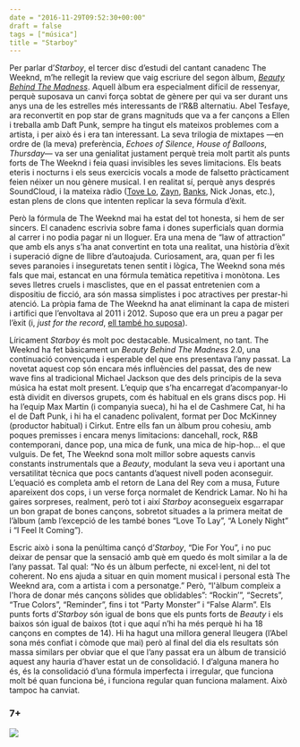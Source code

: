 ```yaml
---
date = "2016-11-29T09:52:30+00:00"
draft = false
tags = ["música"]
title = "Starboy"
---
```

Per parlar d’*Starboy*, el tercer disc d’estudi del cantant canadenc The Weeknd, m’he rellegit la review que vaig escriure del segon àlbum, [*Beauty Behind The Madness*](http://enricllonch.com/post/131348249184/beauty-behind-the-madness). Aquell àlbum era especialment difícil de ressenyar, perquè suposava un canvi força sobtat de gènere per qui va ser durant uns anys una de les estrelles més interessants de l’R&B alternatiu. Abel Tesfaye, ara reconvertit en pop star de grans magnituds que va a fer cançons a Ellen i treballa amb Daft Punk, sempre ha tingut els mateixos problemes com a artista, i per això és i era tan interessant. La seva trilogia de mixtapes —en ordre de (la meva) preferència, *Echoes of Silence*, *House of Balloons*, *Thursday*— va ser una genialitat justament perquè treia molt partit als punts forts de The Weeknd i feia quasi invisibles les seves limitacions. Els beats eteris i nocturns i els seus exercicis vocals a mode de falsetto pràcticament feien néixer un nou gènere musical. I en realitat sí, perquè anys després SoundCloud, i la mateixa ràdio ([Tove Lo](http://enricllonch.com/post/152690134159/lady-wood), [Zayn](http://enricllonch.com/post/142523427309/mind-of-mine), [Banks](http://enricllonch.com/post/152898708234/redemption-novembre-2016), Nick Jonas, etc.), estan plens de clons que intenten replicar la seva fórmula d’èxit. 

<!-- more -->

Però la fórmula de The Weeknd mai ha estat del tot honesta, si hem de ser sincers. El canadenc escrivia sobre fama i dones superficials quan dormia al carrer i no podia pagar ni un lloguer. Era una mena de “law of attraction” que amb els anys s’ha anat convertint en tota una realitat, una història d’èxit i superació digne de llibre d’autoajuda. Curiosament, ara, quan per fi les seves paranoies i inseguretats tenen sentit i lògica, The Weeknd sona més fals que mai, estancat en una fórmula temàtica repetitiva i monòtona. Les seves lletres cruels i masclistes, que en el passat entretenien com a dispositiu de ficció, ara són massa simplistes i poc atractives per prestar-hi atenció. La pròpia fama de The Weeknd ha anat eliminant la capa de misteri i artifici que l’envoltava al 2011 i 2012. Suposo que era un preu a pagar per l’èxit (i, *just for the record*, [ell també ho suposa](http://genius.com/The-weeknd-rolling-stone-lyrics)). 

Líricament *Starboy* és molt poc destacable. Musicalment, no tant. The Weeknd ha fet bàsicament un *Beauty Behind The Madness* 2.0, una continuació convençuda i esperable del que ens presentava l’any passat. La novetat aquest cop són encara més influències del passat, des de new wave fins al tradicional Michael Jackson que des dels principis de la seva música ha estat molt present. L’equip que s’ha encarregat d’acompanyar-lo està dividit en diversos grupets, com és habitual en els grans discs pop. Hi ha l’equip Max Martin (i companyia sueca), hi ha el de Cashmere Cat, hi ha el de Daft Punk, i hi ha el canadenc polivalent, format per Doc McKinney (productor habitual) i Cirkut. Entre ells fan un àlbum prou cohesiu, amb poques premisses i encara menys limitacions: dancehall, rock, R&B contemporani, dance pop, una mica de funk, una mica de hip-hop... el que vulguis. De fet, The Weeknd sona molt millor sobre aquests canvis constants instrumentals que a *Beauty*, modulant la seva veu i aportant una versatilitat tècnica que pocs cantants d’aquest nivell poden aconseguir. L’equació es completa amb el retorn de Lana del Rey com a musa, Future apareixent dos cops, i un verse força normalet de Kendrick Lamar. No hi ha gaires sorpreses, realment, però tot i així *Starboy* aconsegueix esgarrapar un bon grapat de bones cançons, sobretot situades a la primera meitat de l’àlbum (amb l’excepció de les també bones “Love To Lay”, “A Lonely Night” i “I Feel It Coming”). 

Escric això i sona la penúltima cançó d’*Starboy*, “Die For You”, i no puc deixar de pensar que la sensació amb què em quedo és molt similar a la de l’any passat. Tal qual: “No és un àlbum perfecte, ni excel·lent, ni del tot coherent. No ens ajuda a situar en quin moment musical i personal està The Weeknd ara, com a artista i com a personatge.” Però, “l'àlbum compleix a l'hora de donar més cançons sòlides que oblidables”: “Rockin’”, “Secrets”, “True Colors”, “Reminder”, fins i tot “Party Monster” i “False Alarm”. Els punts forts d’*Starboy* són igual de bons que els punts forts de *Beauty* i els baixos són igual de baixos (tot i que aquí n’hi ha més perquè hi ha 18 cançons en comptes de 14). Hi ha hagut una millora general lleugera (l’Abel sona més confiat i còmode que mai) però al final del dia els resultats són massa similars per obviar que el que l’any passat era un àlbum de transició aquest any hauria d’haver estat un de consolidació. I d’alguna manera ho és, és la consolidació d’una fórmula imperfecta i irregular, que funciona molt bé quan funciona bé, i funciona regular quan funciona malament. Això tampoc ha canviat.

### 7+

<img id="splashFade" src="https://66.media.tumblr.com/daa2e34310c4f41aba02660e47966cb1/tumblr_ohee37j4wv1u00ofno1_1280.jpg">